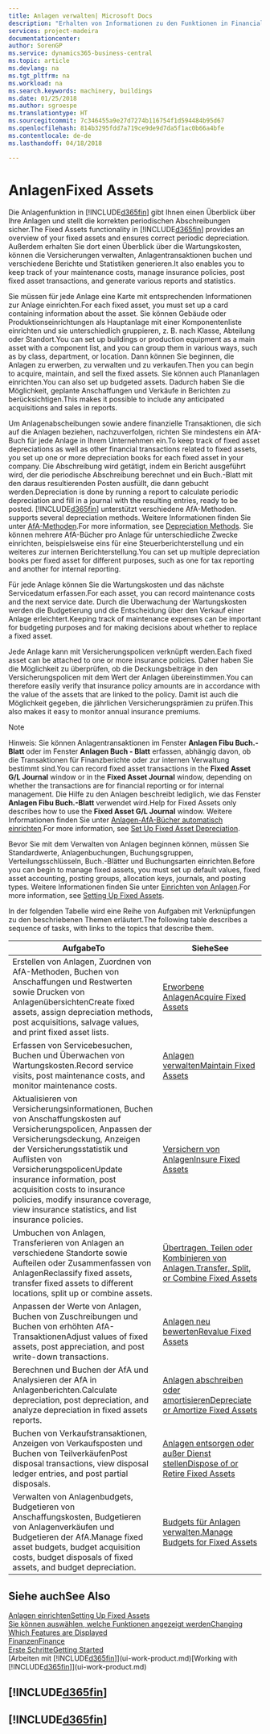 ```yaml
---
title: Anlagen verwalten| Microsoft Docs
description: "Erhalten von Informationen zu den Funktionen in Financials und eine Übersicht erhalten, wie mit Anlagen gearbeitet wird."
services: project-madeira
documentationcenter: 
author: SorenGP
ms.service: dynamics365-business-central
ms.topic: article
ms.devlang: na
ms.tgt_pltfrm: na
ms.workload: na
ms.search.keywords: machinery, buildings
ms.date: 01/25/2018
ms.author: sgroespe
ms.translationtype: HT
ms.sourcegitcommit: 7c346455a9e27d7274b116754f1d594484b95d67
ms.openlocfilehash: 814b3295fdd7a719ce9de9d7da5f1ac0b66a4bfe
ms.contentlocale: de-de
ms.lasthandoff: 04/18/2018

---
```

# <a name="fixed-assets"></a><span data-ttu-id="4f0c7-103">Anlagen</span><span class="sxs-lookup"><span data-stu-id="4f0c7-103">Fixed Assets</span></span>
<span data-ttu-id="4f0c7-104">Die Anlagenfunktion in [!INCLUDE[d365fin](includes/d365fin_md.md)] gibt Ihnen einen Überblick über Ihre Anlagen und stellt die korrekten periodischen Abschreibungen sicher.</span><span class="sxs-lookup"><span data-stu-id="4f0c7-104">The Fixed Assets functionality in [!INCLUDE[d365fin](includes/d365fin_md.md)] provides an overview of your fixed assets and ensures correct periodic depreciation.</span></span> <span data-ttu-id="4f0c7-105">Außerdem erhalten Sie dort einen Überblick über die Wartungskosten, können die Versicherungen verwalten, Anlagentransaktionen buchen und verschiedene Berichte und Statistiken generieren.</span><span class="sxs-lookup"><span data-stu-id="4f0c7-105">It also enables you to keep track of your maintenance costs, manage insurance policies, post fixed asset transactions, and generate various reports and statistics.</span></span>

<span data-ttu-id="4f0c7-106">Sie müssen für jede Anlage eine Karte mit entsprechenden Informationen zur Anlage einrichten.</span><span class="sxs-lookup"><span data-stu-id="4f0c7-106">For each fixed asset, you must set up a card containing information about the asset.</span></span> <span data-ttu-id="4f0c7-107">Sie können Gebäude oder Produktionseinrichtungen als Hauptanlage mit einer Komponentenliste einrichten und sie unterschiedlich gruppieren, z. B. nach Klasse, Abteilung oder Standort.</span><span class="sxs-lookup"><span data-stu-id="4f0c7-107">You can set up buildings or production equipment as a main asset with a component list, and you can group them in various ways, such as by class, department, or location.</span></span> <span data-ttu-id="4f0c7-108">Dann können Sie beginnen, die Anlagen zu erwerben, zu verwalten und zu verkaufen.</span><span class="sxs-lookup"><span data-stu-id="4f0c7-108">Then you can begin to acquire, maintain, and sell the fixed assets.</span></span> <span data-ttu-id="4f0c7-109">Sie können auch Plananlagen einrichten.</span><span class="sxs-lookup"><span data-stu-id="4f0c7-109">You can also set up budgeted assets.</span></span> <span data-ttu-id="4f0c7-110">Dadurch haben Sie die Möglichkeit, geplante Anschaffungen und Verkäufe in Berichten zu berücksichtigen.</span><span class="sxs-lookup"><span data-stu-id="4f0c7-110">This makes it possible to include any anticipated acquisitions and sales in reports.</span></span>

<span data-ttu-id="4f0c7-111">Um Anlagenabscheibungen sowie andere finanzielle Transaktionen, die sich auf die Anlagen beziehen, nachzuverfolgen, richten Sie mindestens ein AfA-Buch für jede Anlage in Ihrem Unternehmen ein.</span><span class="sxs-lookup"><span data-stu-id="4f0c7-111">To keep track of fixed asset depreciations as well as other financial transactions related to fixed assets, you set up one or more depreciation books for each fixed asset in your company.</span></span> <span data-ttu-id="4f0c7-112">Die Abschreibung wird getätigt, indem ein Bericht ausgeführt wird, der die periodische Abschreibung berechnet und ein Buch.-Blatt mit den daraus resultierenden Posten ausfüllt, die dann gebucht werden.</span><span class="sxs-lookup"><span data-stu-id="4f0c7-112">Depreciation is done by running a report to calculate periodic depreciation and fill in a journal with the resulting entries, ready to be posted.</span></span> [!INCLUDE[d365fin](includes/d365fin_md.md)]<span data-ttu-id="4f0c7-113"> unterstützt verschiedene AfA-Methoden.</span><span class="sxs-lookup"><span data-stu-id="4f0c7-113"> supports several depreciation methods.</span></span> <span data-ttu-id="4f0c7-114">Weitere Informationen finden Sie unter [AfA-Methoden](fa-depreciation-methods.md).</span><span class="sxs-lookup"><span data-stu-id="4f0c7-114">For more information, see [Depreciation Methods](fa-depreciation-methods.md).</span></span> <span data-ttu-id="4f0c7-115">Sie können mehrere AfA-Bücher pro Anlage für unterschiedliche Zwecke einrichten, beispielsweise eins für eine Steuerberichterstellung und ein weiteres zur internen Berichterstellung.</span><span class="sxs-lookup"><span data-stu-id="4f0c7-115">You can set up multiple depreciation books per fixed asset for different purposes, such as one for tax reporting and another for internal reporting.</span></span>

<span data-ttu-id="4f0c7-116">Für jede Anlage können Sie die Wartungskosten und das nächste Servicedatum erfassen.</span><span class="sxs-lookup"><span data-stu-id="4f0c7-116">For each asset, you can record maintenance costs and the next service date.</span></span> <span data-ttu-id="4f0c7-117">Durch die Überwachung der Wartungskosten werden die Budgetierung und die Entscheidung über den Verkauf einer Anlage erleichtert.</span><span class="sxs-lookup"><span data-stu-id="4f0c7-117">Keeping track of maintenance expenses can be important for budgeting purposes and for making decisions about whether to replace a fixed asset.</span></span>

<span data-ttu-id="4f0c7-118">Jede Anlage kann mit Versicherungspolicen verknüpft werden.</span><span class="sxs-lookup"><span data-stu-id="4f0c7-118">Each fixed asset can be attached to one or more insurance policies.</span></span> <span data-ttu-id="4f0c7-119">Daher haben Sie die Möglichkeit zu überprüfen, ob die Deckungsbeiträge in den Versicherungspolicen mit dem Wert der Anlagen übereinstimmen.</span><span class="sxs-lookup"><span data-stu-id="4f0c7-119">You can therefore easily verify that insurance policy amounts are in accordance with the value of the assets that are linked to the policy.</span></span> <span data-ttu-id="4f0c7-120">Damit ist auch die Möglichkeit gegeben, die jährlichen Versicherungsprämien zu prüfen.</span><span class="sxs-lookup"><span data-stu-id="4f0c7-120">This also makes it easy to monitor annual insurance premiums.</span></span>

> [!NOTE]  
>   <span data-ttu-id="4f0c7-121">Hinweis: Sie können Anlagentransaktionen im Fenster **Anlagen Fibu Buch.-Blatt** oder im Fenster **Anlagen Buch - Blatt** erfassen, abhängig davon, ob die Transaktionen für Finanzberichte oder zur internen Verwaltung bestimmt sind.</span><span class="sxs-lookup"><span data-stu-id="4f0c7-121">You can record fixed asset transactions in the **Fixed Asset G/L Journal** window or in the **Fixed Asset Journal** window, depending on whether the transactions are for financial reporting or for internal management.</span></span> <span data-ttu-id="4f0c7-122">Die Hilfe zu den Anlagen beschreibt lediglich, wie das Fenster **Anlagen Fibu Buch.-Blatt** verwendet wird.</span><span class="sxs-lookup"><span data-stu-id="4f0c7-122">Help for Fixed Assets only describes how to use the **Fixed Asset G/L Journal** window.</span></span> <span data-ttu-id="4f0c7-123">Weitere Informationen finden Sie unter [Anlagen-AfA-Bücher automatisch einrichten](fa-how-setup-depreciation.md).</span><span class="sxs-lookup"><span data-stu-id="4f0c7-123">For more information, see [Set Up Fixed Asset Depreciation](fa-how-setup-depreciation.md).</span></span>

<span data-ttu-id="4f0c7-124">Bevor Sie mit dem Verwalten von Anlagen beginnen können, müssen Sie Standardwerte, Anlagenbuchungen, Buchungsgruppen, Verteilungsschlüsseln, Buch.-Blätter und Buchungsarten einrichten.</span><span class="sxs-lookup"><span data-stu-id="4f0c7-124">Before you can begin to manage fixed assets, you must set up default values, fixed asset accounting, posting groups, allocation keys, journals, and posting types.</span></span> <span data-ttu-id="4f0c7-125">Weitere Informationen finden Sie unter [Einrichten von Anlagen](fa-setup.md).</span><span class="sxs-lookup"><span data-stu-id="4f0c7-125">For more information, see [Setting Up Fixed Assets](fa-setup.md).</span></span>

<span data-ttu-id="4f0c7-126">In der folgenden Tabelle wird eine Reihe von Aufgaben mit Verknüpfungen zu den beschriebenen Themen erläutert.</span><span class="sxs-lookup"><span data-stu-id="4f0c7-126">The following table describes a sequence of tasks, with links to the topics that describe them.</span></span>

| <span data-ttu-id="4f0c7-127">Aufgabe</span><span class="sxs-lookup"><span data-stu-id="4f0c7-127">To</span></span> | <span data-ttu-id="4f0c7-128">Siehe</span><span class="sxs-lookup"><span data-stu-id="4f0c7-128">See</span></span> |
| --- | --- |
| <span data-ttu-id="4f0c7-129">Erstellen von Anlagen, Zuordnen von AfA-Methoden, Buchen von Anschaffungen und Restwerten sowie Drucken von Anlagenübersichten</span><span class="sxs-lookup"><span data-stu-id="4f0c7-129">Create fixed assets, assign depreciation methods, post acquisitions, salvage values, and print fixed asset lists.</span></span> |[<span data-ttu-id="4f0c7-130">Erworbene Anlagen</span><span class="sxs-lookup"><span data-stu-id="4f0c7-130">Acquire Fixed Assets</span></span>](fa-how-acquire.md) |
| <span data-ttu-id="4f0c7-131">Erfassen von Servicebesuchen, Buchen und Überwachen von Wartungskosten.</span><span class="sxs-lookup"><span data-stu-id="4f0c7-131">Record service visits, post maintenance costs, and monitor maintenance costs.</span></span> |[<span data-ttu-id="4f0c7-132">Anlagen verwalten</span><span class="sxs-lookup"><span data-stu-id="4f0c7-132">Maintain Fixed Assets</span></span>](fa-how-maintain.md) |
| <span data-ttu-id="4f0c7-133">Aktualisieren von Versicherungsinformationen, Buchen von Anschaffungskosten auf Versicherungspolicen, Anpassen der Versicherungsdeckung, Anzeigen der Versicherungsstatistik und Auflisten von Versicherungspolicen</span><span class="sxs-lookup"><span data-stu-id="4f0c7-133">Update insurance information, post acquisition costs to insurance policies, modify insurance coverage, view insurance statistics, and list insurance policies.</span></span> |[<span data-ttu-id="4f0c7-134">Versichern von Anlagen</span><span class="sxs-lookup"><span data-stu-id="4f0c7-134">Insure Fixed Assets</span></span>](fa-how-insure.md) |
| <span data-ttu-id="4f0c7-135">Umbuchen von Anlagen, Transferieren von Anlagen an verschiedene Standorte sowie Aufteilen oder Zusammenfassen von Anlagen</span><span class="sxs-lookup"><span data-stu-id="4f0c7-135">Reclassify fixed assets, transfer fixed assets to different locations, split up or combine assets.</span></span> |[<span data-ttu-id="4f0c7-136">Übertragen, Teilen oder Kombinieren von Anlagen.</span><span class="sxs-lookup"><span data-stu-id="4f0c7-136">Transfer, Split, or Combine Fixed Assets</span></span>](fa-how-trans-split-combine.md) |
| <span data-ttu-id="4f0c7-137">Anpassen der Werte von Anlagen, Buchen von Zuschreibungen und Buchen von erhöhten AfA-Transaktionen</span><span class="sxs-lookup"><span data-stu-id="4f0c7-137">Adjust values of fixed assets, post appreciation, and post write-down transactions.</span></span> |[<span data-ttu-id="4f0c7-138">Anlagen neu bewerten</span><span class="sxs-lookup"><span data-stu-id="4f0c7-138">Revalue Fixed Assets</span></span>](fa-how-revalue.md) |
| <span data-ttu-id="4f0c7-139">Berechnen und Buchen der AfA und Analysieren der AfA in Anlagenberichten.</span><span class="sxs-lookup"><span data-stu-id="4f0c7-139">Calculate depreciation, post depreciation, and  analyze depreciation in fixed assets reports.</span></span> |[<span data-ttu-id="4f0c7-140">Anlagen abschreiben oder amortisieren</span><span class="sxs-lookup"><span data-stu-id="4f0c7-140">Depreciate or Amortize Fixed Assets</span></span>](fa-how-depreciate-amortize.md) |
| <span data-ttu-id="4f0c7-141">Buchen von Verkaufstransaktionen, Anzeigen von Verkaufsposten und Buchen von Teilverkäufen</span><span class="sxs-lookup"><span data-stu-id="4f0c7-141">Post disposal transactions, view disposal ledger entries, and post partial disposals.</span></span> |[<span data-ttu-id="4f0c7-142">Anlagen entsorgen oder außer Dienst stellen</span><span class="sxs-lookup"><span data-stu-id="4f0c7-142">Dispose of or Retire Fixed Assets</span></span>](fa-how-dispose-retire.md) |
| <span data-ttu-id="4f0c7-143">Verwalten von Anlagenbudgets, Budgetieren von Anschaffungskosten, Budgetieren von Anlagenverkäufen und Budgetieren der AfA.</span><span class="sxs-lookup"><span data-stu-id="4f0c7-143">Manage fixed asset budgets, budget acquisition costs, budget disposals of fixed assets, and budget depreciation.</span></span> |[<span data-ttu-id="4f0c7-144">Budgets für Anlagen verwalten.</span><span class="sxs-lookup"><span data-stu-id="4f0c7-144">Manage Budgets for Fixed Assets</span></span>](fa-how-manage-budgets.md) |

## <a name="see-also"></a><span data-ttu-id="4f0c7-145">Siehe auch</span><span class="sxs-lookup"><span data-stu-id="4f0c7-145">See Also</span></span>
[<span data-ttu-id="4f0c7-146">Anlagen einrichten</span><span class="sxs-lookup"><span data-stu-id="4f0c7-146">Setting Up Fixed Assets</span></span>](fa-setup.md)  
[<span data-ttu-id="4f0c7-147">Sie können auswählen, welche Funktionen angezeigt werden</span><span class="sxs-lookup"><span data-stu-id="4f0c7-147">Changing Which Features are Displayed</span></span>](ui-experiences.md)  
[<span data-ttu-id="4f0c7-148">Finanzen</span><span class="sxs-lookup"><span data-stu-id="4f0c7-148">Finance</span></span>](finance.md)  
[<span data-ttu-id="4f0c7-149">Erste Schritte</span><span class="sxs-lookup"><span data-stu-id="4f0c7-149">Getting Started</span></span>](product-get-started.md)  
<span data-ttu-id="4f0c7-150">[Arbeiten mit [!INCLUDE[d365fin](includes/d365fin_md.md)]](ui-work-product.md)</span><span class="sxs-lookup"><span data-stu-id="4f0c7-150">[Working with [!INCLUDE[d365fin](includes/d365fin_md.md)]](ui-work-product.md)</span></span>

## [!INCLUDE[d365fin](includes/free_trial_md.md)]  
## [!INCLUDE[d365fin](includes/training_link_md.md)]

